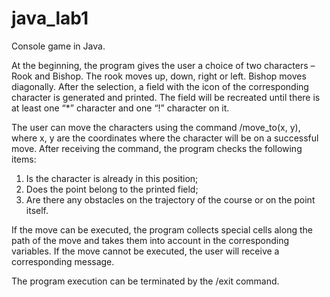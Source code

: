 # java_lab1
Console game in Java.

At the beginning, the program gives the user a choice of two characters – Rook and Bishop. The rook moves up, down, right or left. Bishop moves diagonally. After the selection, a field with the icon of the corresponding character is generated and printed. The field will be recreated until there is at least one “*” character and one “!” character on it.

The user can move the characters using the command /move_to(x, y), where x, y are the coordinates where the character will be on a successful move. After receiving the command, the program checks the following items:
1. Is the character is already in this position;
2. Does the point belong to the printed field;
3. Are there any obstacles on the trajectory of the course or on the point itself.

If the move can be executed, the program collects special cells along the path of the move and takes them into account in the corresponding variables. If the move cannot be executed, the user will receive a corresponding message.

The program execution can be terminated by the /exit command.
